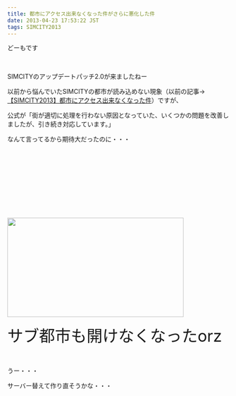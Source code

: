 ```yaml
---
title: 都市にアクセス出来なくなった件がさらに悪化した件
date: 2013-04-23 17:53:22 JST
tags: SIMCITY2013
---
```

<p>どーもです</p>
<p>&nbsp;</p>
<p>SIMCITYのアップデートパッチ2.0が来ましたねー</p>
<p>以前から悩んでいたSIMCITYの都市が読み込めない現象（以前の記事→<a href="http://tosainu.wktk.so/view/260">【SIMCITY2013】都市にアクセス出来なくなった件</a>）ですが、</p>
<p>公式が「街が適切に処理を行わない原因となっていた、いくつかの問題を改善しましたが、引き続き対応しています。」</p>
<p>なんて言ってるから期待大だったのに・・・</p>
<p>&nbsp;</p>
<p>&nbsp;</p>
<p>&nbsp;</p>
<p>&nbsp;</p>
<p>&nbsp;</p>
<p><a href="https://picasaweb.google.com/lh/photo/rINJTGZh0hy0nu_trDgzwdMTjNZETYmyPJy0liipFm0?feat=embedwebsite"><img src="https://lh5.googleusercontent.com/-gAGJ8tLE3rU/UXZKTPSGFSI/AAAAAAAAB_A/djkMvgHflsE/s400/SimCity%25202013-04-23%252017-45-13-97.png" height="225" width="400" /></a></p>
<p><span style="font-size:36px;">サブ都市も開けなくなったorz</span></p>
<p>&nbsp;</p>
<p>うー・・・</p>
<p>サーバー替えて作り直そうかな・・・</p>
